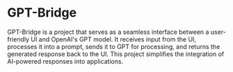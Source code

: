 # GPT-Bridge
GPT-Bridge is a project that serves as a seamless interface between a user-friendly UI and OpenAI's GPT model. It receives input from the UI, processes it into a prompt, sends it to GPT for processing, and returns the generated response back to the UI. This project simplifies the integration of AI-powered responses into applications.
